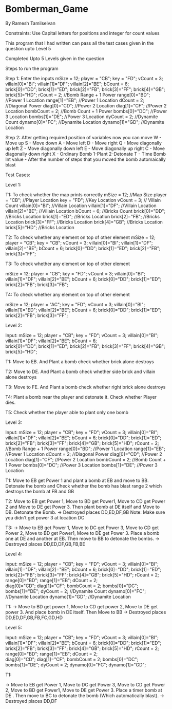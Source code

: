 # Bomberman_Game
By Ramesh Tamilselvan

Constraints: Use Capital letters for positions and integer for count values

This program that I had written can pass all the test cases given in the question upto Level 5

Completed Upto 5 Levels given in the question

Steps to run the program

Step 1: Enter the inputs
  mSize = 12;
  player = "CB";
  key = "FD";
  vCount = 3;
  villain[0]="BI";
  villain[1]="DF";
  villain[2]="BE";
  bCount = 6;  
  brick[0]="DD";
  brick[1]="ED";
  brick[2]="FB";
  brick[3]="FF";
  brick[4]="GB";
  brick[5]="HD";
  rCount = 2; //Bomb Range + 1 Power
  range[0]="BD"; //Power 1 Location
  range[1]="EB"; //Power 1 Location
  dCount = 2;  //Diagonal Power
  diag[0]="CD"; //Power 2 Location
  diag[1]="CF"; //Power 2 Location
  bombCount = 2; //Bomb Count + 1 Power
  bombs[0]="DC"; //Power 3 Location
  bombs[1]="DE"; //Power 3 Location
  dyCount = 2; //Dynamite Count
  dynamo[0]="FC"; //Dynamite Location
  dynamo[1]="GD"; //Dynamite Location

Step 2: After getting required position of variables now you can move
  W - Move up
  S - Move down
  A - Move left
  D - Move right
  Q - Move diagonally up left
  Z - Move diagonally down left
  E - Move diagonally up right
  C - Move diagonally down right
  X - Ordinary Bomb
      1-Plant
      2-Detonate
  T - Time Bomb
      Int value - After the number of steps that you moved the bomb automaically blast 

Test Cases:

Level 1:

T1: To check whether the map prints correctly
mSize = 12;   //Map Size
player = "CB";    //Player Location
key = "FD";    //Key Location
vCount = 3;   // Villain Count
villain[0]="BI";   //Villain Location
villain[1]="DF";  //Villain Location
villain[2]="BE";  //Villain Location
bCount = 6;   //Bricks Count
brick[0]="DD";  //Bricks Location
brick[1]="ED";  //Bricks Location
brick[2]="FB";  //Bricks Location
brick[3]="FF";  //Bricks Location
brick[4]="GB";  //Bricks Location
brick[5]="HD";  //Bricks Location

T2: To check whether any element on top of other element
mSize = 12;
player = "CB";
key = "CB";
vCount = 3;
villain[0]="BI";
villain[1]="DF";
villain[2]="BE";
bCount = 6;
brick[0]="DD";
brick[1]="ED";
brick[2]="FB";
brick[3]="FF";

T3: To check whether any element on top of other element

mSize = 12;
player = "CB";
key = "FD";
vCount = 3;
villain[0]="BI";
villain[1]="DF";
villain[2]="BE";
bCount = 6;
brick[0]="DD";
brick[1]="ED";
brick[2]="FB";
brick[3]="FB";

T4: To check whether any element on top of other element

mSize = 12;
player = "AC";
key = "FD";
vCount = 3;
villain[0]="BI";
villain[1]="ED";
villain[2]="BE";
bCount = 6;
brick[0]="DD";
brick[1]="ED";
brick[2]="FB";
brick[3]="FF";


Level 2:

Input:
mSize = 12;
player = "CB";
key = "FD";
vCount = 3;
villain[0]="BI";
villain[1]="DF";
villain[2]="BE";
bCount = 6;  
brick[0]="DD";
brick[1]="ED";
brick[2]="FB";
brick[3]="FF";
brick[4]="GB";
brick[5]="HD";

T1:
Move to EB. And Plant a bomb check whether brick alone destroys

T2:
Move to DE. And Plant a bomb check whether side brick and villain alone destroys

T3:
Move to FE. And Plant a bomb check whether right brick alone destroys

T4:
Plant a bomb near the player and detonate it. Check whether Player dies.

T5:
Check whether the player able to plant only one bomb


Level 3:

Input:
mSize = 12;
player = "CB";
key = "FD";
vCount = 3;
villain[0]="BI";
villain[1]="DF";
villain[2]="BE";
bCount = 6;
brick[0]="DD";
brick[1]="ED";
brick[2]="FB";
brick[3]="FF";
brick[4]="GB";
brick[5]="HD";
rCount = 2; //Bomb Range + 1 Power
range[0]="BD"; //Power 1 Location
range[1]="EB"; //Power 1 Location
dCount = 2;  //Diagonal Power
diag[0]="CD"; //Power 2 Location
diag[1]="CF"; //Power 2 Location
bombCount = 2; //Bomb Count + 1 Power
bombs[0]="DC"; //Power 3 Location
bombs[1]="DE"; //Power 3 Location

T1:
Move to EB get Power 1 and plant a bomb at EB and move to BB.  Detonate the bomb
and Check whether the bomb has blast range 2 which destroys the bomb at FB and GB

T2:
Move to EB get Power 1, Move to BD get Power1, Move to CD get Power 2 and Move to
DE get Power 3. Then plant bomb at DE itself and Move to DB. Detonate the Bomb.
-> Destroyed  places DD,ED,DF,GB
Note: Make sure you didn't get power 3 at location DC

T3:
-> Move to EB get Power 1, Move to DC get Power 3, Move to CD get Power 2, Move to
BD get Power1, Move to DE get Power 3. Place a bomb one at DE and another at EB.
Then move to BB to detonate the bombs.
-> Destroyed  places DD,ED,DF,GB,FB,BE


Level 4:

Input:
mSize = 12;
player = "CB";
key = "FD";
vCount = 3;
villain[0]="BI";
villain[1]="DF";
villain[2]="BE";
bCount = 6;
brick[0]="DD";
brick[1]="ED";
brick[2]="FB";
brick[3]="FF";
brick[4]="GB";
brick[5]="HD";
rCount = 2;
range[0]="BD";
range[1]="EB";
dCount = 2;  
diag[0]="CD";
diag[1]="CF";
bombCount = 2;
bombs[0]="DC";
bombs[1]="DE";
dyCount = 2; //Dynamite Count
dynamo[0]="FC"; //Dynamite Location
dynamo[1]="GD"; //Dynamite Location

T1:
-> Move to BD get power 1, Move to CD get power 2, Move to DE get power  3. And place
bomb in DE itself. Then Move to BB
-> Destroyed  places DD,ED,DF,GB,FB,FC,GD,HD


Level 5:

Input:
mSize = 12;
player = "CB";
key = "FD";
vCount = 3;
villain[0]="BI";
villain[1]="DF";
villain[2]="BE";
bCount = 6;
brick[0]="DD";
brick[1]="ED";
brick[2]="FB";
brick[3]="FF";
brick[4]="GB";
brick[5]="HD";
rCount = 2;
range[0]="BD";
range[1]="EB";
dCount = 2;  
diag[0]="CD";
diag[1]="CF";
bombCount = 2;
bombs[0]="DC";
bombs[1]="DE";
dyCount = 2;
dynamo[0]="FC";
dynamo[1]="GD";

T1:

-> Move to EB get Power 1, Move to DC get Power 3, Move to CD get Power 2, Move to
BD get Power1, Move to DE get Power 3. Place a timer bomb  at DE . Then move to BC
to detonate the bomb (Which automatically blast).
-> Destroyed  places DD,DF

